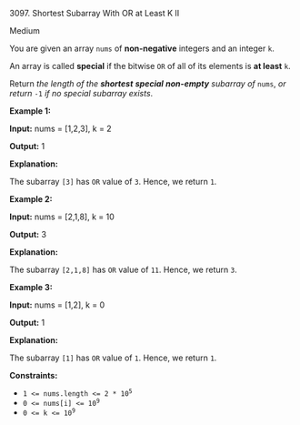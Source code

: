3097\. Shortest Subarray With OR at Least K II

Medium

You are given an array `nums` of **non-negative** integers and an integer `k`.

An array is called **special** if the bitwise `OR` of all of its elements is **at least** `k`.

Return _the length of the **shortest** **special** **non-empty** subarray of_ `nums`, _or return_ `-1` _if no special subarray exists_.

**Example 1:**

**Input:** nums = [1,2,3], k = 2

**Output:** 1

**Explanation:**

The subarray `[3]` has `OR` value of `3`. Hence, we return `1`.

**Example 2:**

**Input:** nums = [2,1,8], k = 10

**Output:** 3

**Explanation:**

The subarray `[2,1,8]` has `OR` value of `11`. Hence, we return `3`.

**Example 3:**

**Input:** nums = [1,2], k = 0

**Output:** 1

**Explanation:**

The subarray `[1]` has `OR` value of `1`. Hence, we return `1`.

**Constraints:**

*   <code>1 <= nums.length <= 2 * 10<sup>5</sup></code>
*   <code>0 <= nums[i] <= 10<sup>9</sup></code>
*   <code>0 <= k <= 10<sup>9</sup></code>
